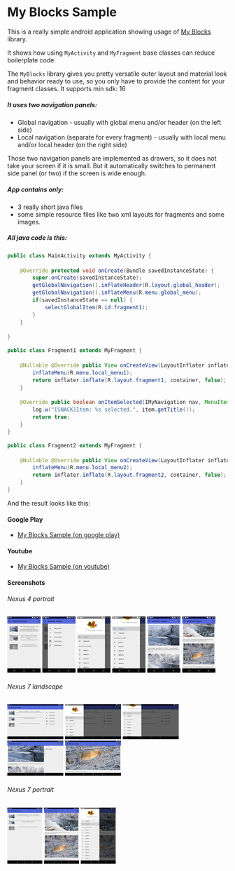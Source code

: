 # My Blocks Sample

This is a really simple android application showing usage of [My Blocks](https://github.com/langara/MyBlocks) library.

It shows how using `MyActivity` and `MyFragment` base classes can reduce boilerplate code.

The `MyBlocks` library gives you pretty versatile outer layout and material look and behavior ready to use, so you only have to provide the content for your fragment classes. It supports min sdk: 16

##### It uses two navigation panels:

* Global navigation - usually with global menu and/or header (on the left side)
* Local navigation (separate for every fragment) - usually with local menu and/or local header (on the right side)

Those two navigation panels are implemented as drawers, so it does not take your screen if it is small. But it automatically switches to permanent side panel (or two) if the screen is wide enough.

##### App contains only:
* 3 really short java files
* some simple resource files like two xml layouts for fragments and some images.

##### All java code is this:

```java
public class MainActivity extends MyActivity {

    @Override protected void onCreate(Bundle savedInstanceState) {
        super.onCreate(savedInstanceState);
        getGlobalNavigation().inflateHeader(R.layout.global_header);
        getGlobalNavigation().inflateMenu(R.menu.global_menu);
        if(savedInstanceState == null) {
            selectGlobalItem(R.id.fragment1);
        }
    }

}

```

```java
public class Fragment1 extends MyFragment {

    @Nullable @Override public View onCreateView(LayoutInflater inflater, ViewGroup container, Bundle savedInstanceState) {
        inflateMenu(R.menu.local_menu1);
        return inflater.inflate(R.layout.fragment1, container, false);
    }

    @Override public boolean onItemSelected(IMyNavigation nav, MenuItem item) {
        log.w("[SNACK]Item: %s selected.", item.getTitle());
        return true;
    }
}

```

```java
public class Fragment2 extends MyFragment {

    @Nullable @Override public View onCreateView(LayoutInflater inflater, ViewGroup container, Bundle savedInstanceState) {
        inflateMenu(R.menu.local_menu2);
        return inflater.inflate(R.layout.fragment2, container, false);
    }
}
```

And the result looks like this:

#### Google Play

* [My Blocks Sample (on google play)](https://play.google.com/store/apps/details?id=pl.mareklangiewicz.myblockssample)


#### Youtube

* [My Blocks Sample (on youtube)](https://www.youtube.com/watch?v=R-bpq55UYGI)



#### Screenshots



###### Nexus 4 portrait

[![device-nexus4-port-2015-11-18-141603.png](screenshots/thumbnails/device-nexus4-port-2015-11-18-141603.png)](https://raw.githubusercontent.com/langara/MyBlocksSample/master/screenshots/device-nexus4-port-2015-11-18-141603.png)
[![device-nexus4-port-2015-11-18-141647.png](screenshots/thumbnails/device-nexus4-port-2015-11-18-141647.png)](https://raw.githubusercontent.com/langara/MyBlocksSample/master/screenshots/device-nexus4-port-2015-11-18-141647.png)
[![device-nexus4-port-2015-11-18-141730.png](screenshots/thumbnails/device-nexus4-port-2015-11-18-141730.png)](https://raw.githubusercontent.com/langara/MyBlocksSample/master/screenshots/device-nexus4-port-2015-11-18-141730.png)
[![device-nexus4-port-2015-11-18-141747.png](screenshots/thumbnails/device-nexus4-port-2015-11-18-141747.png)](https://raw.githubusercontent.com/langara/MyBlocksSample/master/screenshots/device-nexus4-port-2015-11-18-141747.png)
[![device-nexus4-port-2015-11-18-141808.png](screenshots/thumbnails/device-nexus4-port-2015-11-18-141808.png)](https://raw.githubusercontent.com/langara/MyBlocksSample/master/screenshots/device-nexus4-port-2015-11-18-141808.png)
[![device-nexus4-port-2015-11-18-141822.png](screenshots/thumbnails/device-nexus4-port-2015-11-18-141822.png)](https://raw.githubusercontent.com/langara/MyBlocksSample/master/screenshots/device-nexus4-port-2015-11-18-141822.png)



###### Nexus 7 landscape

[![device-nexus7-land-2015-11-18-163417.png](screenshots/thumbnails/device-nexus7-land-2015-11-18-163417.png)](https://raw.githubusercontent.com/langara/MyBlocksSample/master/screenshots/device-nexus7-land-2015-11-18-163417.png)
[![device-nexus7-land-2015-11-18-163502.png](screenshots/thumbnails/device-nexus7-land-2015-11-18-163502.png)](https://raw.githubusercontent.com/langara/MyBlocksSample/master/screenshots/device-nexus7-land-2015-11-18-163502.png)
[![device-nexus7-land-2015-11-18-163529.png](screenshots/thumbnails/device-nexus7-land-2015-11-18-163529.png)](https://raw.githubusercontent.com/langara/MyBlocksSample/master/screenshots/device-nexus7-land-2015-11-18-163529.png)
[![device-nexus7-land-2015-11-18-163629.png](screenshots/thumbnails/device-nexus7-land-2015-11-18-163629.png)](https://raw.githubusercontent.com/langara/MyBlocksSample/master/screenshots/device-nexus7-land-2015-11-18-163629.png)
[![device-nexus7-land-2015-11-18-163820.png](screenshots/thumbnails/device-nexus7-land-2015-11-18-163820.png)](https://raw.githubusercontent.com/langara/MyBlocksSample/master/screenshots/device-nexus7-land-2015-11-18-163820.png)



###### Nexus 7 portrait

[![device-nexus7-port-2015-11-18-163923.png](screenshots/thumbnails/device-nexus7-port-2015-11-18-163923.png)](https://raw.githubusercontent.com/langara/MyBlocksSample/master/screenshots/device-nexus7-port-2015-11-18-163923.png)
[![device-nexus7-port-2015-11-18-163959.png](screenshots/thumbnails/device-nexus7-port-2015-11-18-163959.png)](https://raw.githubusercontent.com/langara/MyBlocksSample/master/screenshots/device-nexus7-port-2015-11-18-163959.png)
[![device-nexus7-port-2015-11-18-164021.png](screenshots/thumbnails/device-nexus7-port-2015-11-18-164021.png)](https://raw.githubusercontent.com/langara/MyBlocksSample/master/screenshots/device-nexus7-port-2015-11-18-164021.png)

